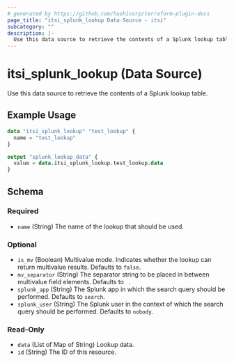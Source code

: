 ```yaml
---
# generated by https://github.com/hashicorp/terraform-plugin-docs
page_title: "itsi_splunk_lookup Data Source - itsi"
subcategory: ""
description: |-
  Use this data source to retrieve the contents of a Splunk lookup table.
---
```


# itsi_splunk_lookup (Data Source)

Use this data source to retrieve the contents of a Splunk lookup table.

## Example Usage

```terraform
data "itsi_splunk_lookup" "test_lookup" {
  name = "test_lookup"
}

output "splunk_lookup_data" {
  value = data.itsi_splunk_lookup.test_lookup.data
}
```

<!-- schema generated by tfplugindocs -->
## Schema

### Required

- `name` (String) The name of the lookup that should be used.

### Optional

- `is_mv` (Boolean) Multivalue mode. Indicates whether the lookup can return multivalue results. Defaults to `false`.
- `mv_separator` (String) The separator string to be placed in between multivalue field elements. Defaults to `
`.
- `splunk_app` (String) The Splunk app in which the search query should be performed. Defaults to `search`.
- `splunk_user` (String) The Splunk user in the context of which the search query should be performed. Defaults to `nobody`.

### Read-Only

- `data` (List of Map of String) Lookup data.
- `id` (String) The ID of this resource.


